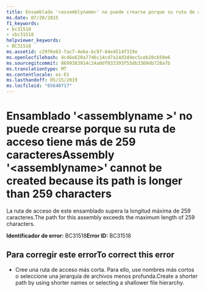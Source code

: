 ```yaml
---
title: Ensamblado '<assemblyname>' no puede crearse porque su ruta de acceso tiene más de 259 caracteres
ms.date: 07/20/2015
f1_keywords:
- bc31518
- vbc31518
helpviewer_keywords:
- BC31518
ms.assetid: c29f6e63-fac7-4eba-bc97-84e4514f319e
ms.openlocfilehash: 4c46e620a7746c14cd7a14d3d4ec5ceb20cb59e6
ms.sourcegitcommit: 8699383914c24a0df033393f55db3369db728a7b
ms.translationtype: MT
ms.contentlocale: es-ES
ms.lasthandoff: 05/15/2019
ms.locfileid: "65640717"
---
```

# <a name="assembly-assemblyname-cannot-be-created-because-its-path-is-longer-than-259-characters"></a><span data-ttu-id="6d93d-102">Ensamblado '\<assemblyname >' no puede crearse porque su ruta de acceso tiene más de 259 caracteres</span><span class="sxs-lookup"><span data-stu-id="6d93d-102">Assembly '\<assemblyname>' cannot be created because its path is longer than 259 characters</span></span>
<span data-ttu-id="6d93d-103">La ruta de acceso de este ensamblado supera la longitud máxima de 259 caracteres.</span><span class="sxs-lookup"><span data-stu-id="6d93d-103">The path for this assembly exceeds the maximum length of 259 characters.</span></span>  
  
 <span data-ttu-id="6d93d-104">**Identificador de error:** BC31518</span><span class="sxs-lookup"><span data-stu-id="6d93d-104">**Error ID:** BC31518</span></span>  
  
## <a name="to-correct-this-error"></a><span data-ttu-id="6d93d-105">Para corregir este error</span><span class="sxs-lookup"><span data-stu-id="6d93d-105">To correct this error</span></span>  
  
- <span data-ttu-id="6d93d-106">Cree una ruta de acceso más corta. Para ello, use nombres más cortos o seleccione una jerarquía de archivos menos profunda.</span><span class="sxs-lookup"><span data-stu-id="6d93d-106">Create a shorter path by using shorter names or selecting a shallower file hierarchy.</span></span>
